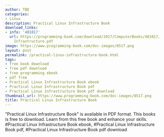 ```yaml
---
author: TBD
categories:
- Linux
description: Practical Linux Infrastructure Book
download_links:
- info: '481017'
  url: https://programming-book.com/download/2017/ComputerBooks/481017/Practical Linux
    Infrastructure.pdf
image: https://www.programming-book.com/doc-images/8517.png
layout: post
permalink: /practical-linux-infrastructure-book.html
tags:
- free book download
- free pdf download
- free programming ebook
- pdf free
- Practical Linux Infrastructure Book ebook
- Practical Linux Infrastructure Book pdf
- Practical Linux Infrastructure Book pdf download
thumbnail_url: https://www.programming-book.com/doc-images/8517.png
title: Practical Linux Infrastructure Book
---
```


 
<div class="item-desc text-justify">
  "Practical Linux Infrastructure Book" is available in PDF format. This books is free to download. Learn from this free book and enhance your skills.
  <br>
  #Practical Linux Infrastructure Book ebook, #Practical Linux Infrastructure Book pdf, #Practical Linux Infrastructure Book pdf download
</div>